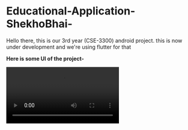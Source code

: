 # Educational-Application-ShekhoBhai-
Hello there, this is our 3rd year (CSE-3300) android project. this is now under development and we're using flutter for that




**Here is some UI of the project-** 

![](Images/welcome%20screen%20demo.avi)
